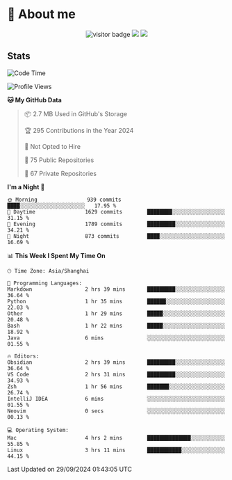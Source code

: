<!-- ![](https://youpai.roccoshi.top/img/20200804214216.png) -->

# 🧐 About me
 
<p align="center">
<img src="https://visitor-badge.laobi.icu/badge?page_id=Lincest.Lincest&title=hits" alt="visitor badge"/>
<a href="mailto:imroccoshi@gmail.com"><img src="https://img.shields.io/badge/gmail-imroccoshi%40gmail.com-red"></a>
<a href="https://blog.roccoshi.top"><img src="https://img.shields.io/badge/blog-roccoshi-green"></a>
</p>

## Stats

<!--START_SECTION:waka-->
![Code Time](http://img.shields.io/badge/Code%20Time-1%2C525%20hrs%2043%20mins-blue)

![Profile Views](http://img.shields.io/badge/Profile%20Views-0-blue)

**🐱 My GitHub Data** 

> 📦 2.7 MB Used in GitHub's Storage 
 > 
> 🏆 295 Contributions in the Year 2024
 > 
> 🚫 Not Opted to Hire
 > 
> 📜 75 Public Repositories 
 > 
> 🔑 67 Private Repositories 
 > 
**I'm a Night 🦉** 

```text
🌞 Morning                939 commits         ████░░░░░░░░░░░░░░░░░░░░░   17.95 % 
🌆 Daytime                1629 commits        ████████░░░░░░░░░░░░░░░░░   31.15 % 
🌃 Evening                1789 commits        █████████░░░░░░░░░░░░░░░░   34.21 % 
🌙 Night                  873 commits         ████░░░░░░░░░░░░░░░░░░░░░   16.69 % 
```


📊 **This Week I Spent My Time On** 

```text
🕑︎ Time Zone: Asia/Shanghai

💬 Programming Languages: 
Markdown                 2 hrs 39 mins       █████████░░░░░░░░░░░░░░░░   36.64 % 
Python                   1 hr 35 mins        ██████░░░░░░░░░░░░░░░░░░░   22.03 % 
Other                    1 hr 29 mins        █████░░░░░░░░░░░░░░░░░░░░   20.48 % 
Bash                     1 hr 22 mins        █████░░░░░░░░░░░░░░░░░░░░   18.92 % 
Java                     6 mins              ░░░░░░░░░░░░░░░░░░░░░░░░░   01.55 % 

🔥 Editors: 
Obsidian                 2 hrs 39 mins       █████████░░░░░░░░░░░░░░░░   36.64 % 
VS Code                  2 hrs 31 mins       █████████░░░░░░░░░░░░░░░░   34.93 % 
Zsh                      1 hr 56 mins        ███████░░░░░░░░░░░░░░░░░░   26.74 % 
IntelliJ IDEA            6 mins              ░░░░░░░░░░░░░░░░░░░░░░░░░   01.55 % 
Neovim                   0 secs              ░░░░░░░░░░░░░░░░░░░░░░░░░   00.13 % 

💻 Operating System: 
Mac                      4 hrs 2 mins        ██████████████░░░░░░░░░░░   55.85 % 
Linux                    3 hrs 11 mins       ███████████░░░░░░░░░░░░░░   44.15 % 
```


 Last Updated on 29/09/2024 01:43:05 UTC
<!--END_SECTION:waka-->


